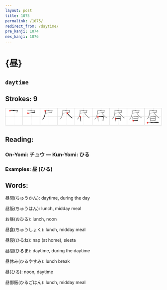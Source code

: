 ```yaml
---
layout: post
title: 1075
permalink: /1075/
redirect_from: /daytime/
pre_kanji: 1074
nex_kanji: 1076
---
```


# {昼}

## `daytime`

## Strokes: 9

<div class="stroke"><img src="../images/E698BC.png" /></div>

## Reading:

### On-Yomi: チュウ &mdash; Kun-Yomi: ひる

### Examples: 昼 (ひる)

## Words:

昼間(ちゅうかん): daytime, during the day

昼飯(ちゅうはん): lunch, midday meal

お昼(おひる): lunch, noon

昼食(ちゅうしょく): lunch, midday meal

昼寝(ひるね): nap (at home), siesta

昼間(ひるま): daytime, during the daytime

昼休み(ひるやすみ): lunch break

昼(ひる): noon, daytime

昼御飯(ひるごはん): lunch, midday meal
